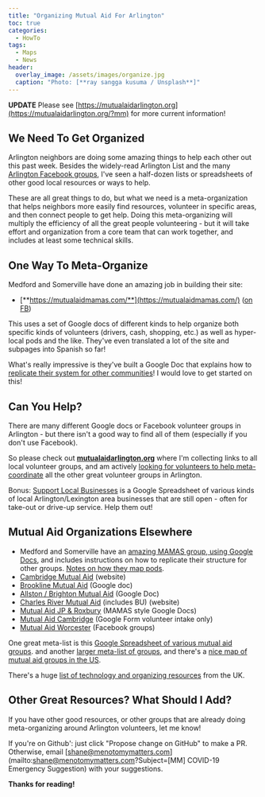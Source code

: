 ```yaml
---
title: "Organizing Mutual Aid For Arlington"
toc: true
categories:
  - HowTo
tags:
  - Maps
  - News
header:
  overlay_image: /assets/images/organize.jpg
  caption: "Photo: [**ray sangga kusuma / Unsplash**]"
---
```


**UPDATE**  Please see [https://mutualaidarlington.org](https://mutualaidarlington.org/?mm) for more current information!

## We Need To Get Organized

Arlington neighbors are doing some amazing things to help each other out 
this past week.  Besides the widely-read Arlington List and the many
[Arlington Facebook groups](https://menotomymatters.com/howto/covid-emergency/#resource-lists---where-to-get-help), I've seen a half-dozen lists or spreadsheets 
of other good local resources or ways to help.

These are all great things to do, but what we need is a meta-organization 
that helps neighbors more easily find resources, volunteer in specific 
areas, and then connect people to get help.  Doing this meta-organizing 
will multiply the efficiency of all the great people volunteering - but 
it will take effort and organization from a core team that can work 
together, and includes at least some technical skills.

## One Way To Meta-Organize

Medford and Somerville have done an amazing job in building their site:

- [**https://mutualaidmamas.com/**](https://mutualaidmamas.com/) ([on FB](https://www.facebook.com/MutualAidMAMAS/))

This uses a set of Google docs of different kinds to help organize 
both specific kinds of volunteers (drivers, cash, shopping, etc.) as 
well as hyper-local pods and the like.  They've even translated a lot 
of the site and subpages into Spanish so far!

What's really impressive is they've built a Google Doc that 
explains how to [replicate their system for other communities](https://docs.google.com/document/d/1ca-sz4DRNvUg8ezcrfd6awH-ahxBDJwnbdzxm4_qDVs/edit)!  I would love to get started on this!

## Can You Help?

There are many different Google docs or Facebook volunteer groups in Arlington - but there isn't a good way to find all of them (especially if you don't use Facebook).  

So please check out **[mutualaidarlington.org](https://mutualaidarlington.org)** where I'm collecting links to all local volunteer groups, and am actively [looking for volunteers to help meta-coordinate](https://forms.gle/uwiPfacsSabgk9v67) all the other great volunteer groups in Arlington.

Bonus: [Support Local Businesses](https://docs.google.com/spreadsheets/d/1H8XgJ5soHNKMIpXmyrfP3BHs0nHHx2Rb9IVxCRqIl9g/edit?fbclid=IwAR3cC1Yv_uMDlcDeqt4FaIKLn2-mSLyAaVc1tKxt0ZKuPJcRu-0umLH5LJ0#gid=968014385) is a Google Spreadsheet of various kinds of local Arlington/Lexington area businesses that are still open - often for take-out or drive-up service.  Help them out!

## Mutual Aid Organizations Elsewhere

- Medford and Somerville have an [amazing MAMAS group, using Google Docs](https://mutualaidmamas.com/), and includes instructions on how to replicate their structure for other groups. [Notes on how they map pods](https://docs.google.com/document/d/1qv54kkGwJVe3YawxcGc9XaTNRtGIIO3MtfldC8V4HWo/edit).
- [Cambridge Mutual Aid](https://www.cambridgemutualaid.info) (website)
- [Brookline Mutual Aid](https://docs.google.com/document/d/18wyL-f2x2j-tFMCsbaxWW98PjY5bVUKfPluFibmX9u8/edit) (Google doc)
- [Allston / Brighton Mutual Aid](https://docs.google.com/document/d/1elvhLVePZdLRpTWgNKNYKYacu9wI__7ILMerXPUZjSg/edit?fbclid=IwAR3-SuJl0vthhJfsHhhwhqwE0GPVYak6gl1o6TwfZuZF6QhfkWk5DhxSAi4) (Google Doc)
- [Charles River Mutual Aid](https://crmutualaid.com/) (includes BU) (website)
- [Mutual Aid JP & Roxbury](https://bit.ly/jpmutualaid?fbclid=IwAR1sIc6mfwlXqohl61LcdSWZNTDjZoJFpYyC7WALIDX8u1yyBIPIbPdaV4o) (MAMAS style Google Docs)
- [Mutual Aid Cambridge](https://docs.google.com/forms/d/e/1FAIpQLScescGf_Knel1KGJ8fq0MUMzWa-6-CdKHzr5QT8RId8OMU8HA/viewform?fbclid=IwAR2yNMsS2ovYC1j63COmp8c6CK8NOrdy2PJhFsMSHoBBXqjqknBXFidQsO0) (Google Form volunteer intake only)
- [Mutual Aid Worcester](https://www.facebook.com/MutualAidWorcester/) (Facebook groups)

One great meta-list is this [Google Spreadsheet of various mutual aid groups](https://docs.google.com/spreadsheets/d/1M9Y46lhZSVIRyE1Qh74Tj5uu91VKs5nhFCUudnFOqOg/edit#gid=776187552). and another [larger meta-list of groups](https://docs.google.com/spreadsheets/d/1HEdNpLB5p-sieHVK-CtS8_N7SIUhlMpY6q1e8Je0ToY/edit#gid=1455689482), and there's a [nice map of mutual aid groups in the US](https://www.mutualaidhub.org).

There's a huge [list of technology and organizing resources](https://coronavirustechhandbook.com/) from the UK.


## Other Great Resources? What Should I Add?

If you have other good resources, or other groups that are already 
doing meta-organizing around Arlington volunteers, let me know!

If you're on Github': just click "Propose change on GitHub" to make a PR. 
Otherwise, email [shane@menotomymatters.com](mailto:shane@menotomymatters.com?Subject=[MM] COVID-19 Emergency Suggestion) with your suggestions.

**Thanks for reading!**

